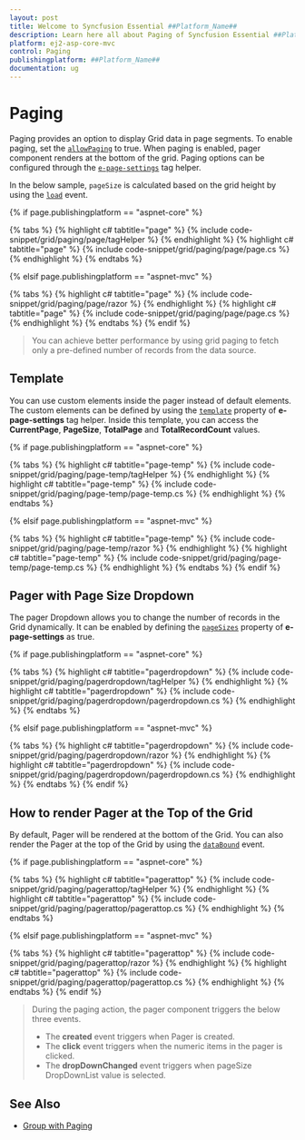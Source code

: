 ```yaml
---
layout: post
title: Welcome to Syncfusion Essential ##Platform_Name##
description: Learn here all about Paging of Syncfusion Essential ##Platform_Name## widgets based on HTML5 and jQuery.
platform: ej2-asp-core-mvc
control: Paging
publishingplatform: ##Platform_Name##
documentation: ug
---
```



# Paging

Paging provides an option to display Grid data in page segments. To enable paging, set the [`allowPaging`](https://help.syncfusion.com/cr/aspnetcore-js2/Syncfusion.EJ2.Grids.Grid.html#Syncfusion_EJ2_Grids_Grid_AllowPaging) to true. When paging is enabled, pager component renders at the bottom of the grid.
Paging options can be configured through the [`e-page-settings`](https://help.syncfusion.com/cr/aspnetcore-js2/Syncfusion.EJ2.Grids.Grid.html#Syncfusion_EJ2_Grids_Grid_PageSettings) tag helper.

In the below sample, `pageSize` is calculated based on the grid height by using the [`load`](https://help.syncfusion.com/cr/aspnetcore-js2/Syncfusion.EJ2.Grids.Grid.html#Syncfusion_EJ2_Grids_Grid_Load) event.

{% if page.publishingplatform == "aspnet-core" %}

{% tabs %}
{% highlight c# tabtitle="page" %}
{% include code-snippet/grid/paging/page/tagHelper %}
{% endhighlight %}
{% highlight c# tabtitle="page" %}
{% include code-snippet/grid/paging/page/page.cs %}
{% endhighlight %}
{% endtabs %}

{% elsif page.publishingplatform == "aspnet-mvc" %}

{% tabs %}
{% highlight c# tabtitle="page" %}
{% include code-snippet/grid/paging/page/razor %}
{% endhighlight %}
{% highlight c# tabtitle="page" %}
{% include code-snippet/grid/paging/page/page.cs %}
{% endhighlight %}
{% endtabs %}
{% endif %}



> You can achieve better performance by using grid paging to fetch only a pre-defined number of records from the data source.

## Template

You can use custom elements inside the pager instead of default elements.
The custom elements can be defined by using the [`template`](https://help.syncfusion.com/cr/aspnetcore-js2/Syncfusion.EJ2.Grids.GridPageSettings.html#Syncfusion_EJ2_Grids_GridPageSettings_Template) property of **e-page-settings** tag helper.
Inside this template, you can access the **CurrentPage**, **PageSize**, **TotalPage** and **TotalRecordCount** values.

{% if page.publishingplatform == "aspnet-core" %}

{% tabs %}
{% highlight c# tabtitle="page-temp" %}
{% include code-snippet/grid/paging/page-temp/tagHelper %}
{% endhighlight %}
{% highlight c# tabtitle="page-temp" %}
{% include code-snippet/grid/paging/page-temp/page-temp.cs %}
{% endhighlight %}
{% endtabs %}

{% elsif page.publishingplatform == "aspnet-mvc" %}

{% tabs %}
{% highlight c# tabtitle="page-temp" %}
{% include code-snippet/grid/paging/page-temp/razor %}
{% endhighlight %}
{% highlight c# tabtitle="page-temp" %}
{% include code-snippet/grid/paging/page-temp/page-temp.cs %}
{% endhighlight %}
{% endtabs %}
{% endif %}



## Pager with Page Size Dropdown

The pager Dropdown allows you to change the number of records in the Grid dynamically. It can be enabled by defining the [`pageSizes`](https://help.syncfusion.com/cr/aspnetcore-js2/Syncfusion.EJ2.Grids.GridPageSettings.html#Syncfusion_EJ2_Grids_GridPageSettings_PageSizes) property of **e-page-settings** as true.

{% if page.publishingplatform == "aspnet-core" %}

{% tabs %}
{% highlight c# tabtitle="pagerdropdown" %}
{% include code-snippet/grid/paging/pagerdropdown/tagHelper %}
{% endhighlight %}
{% highlight c# tabtitle="pagerdropdown" %}
{% include code-snippet/grid/paging/pagerdropdown/pagerdropdown.cs %}
{% endhighlight %}
{% endtabs %}

{% elsif page.publishingplatform == "aspnet-mvc" %}

{% tabs %}
{% highlight c# tabtitle="pagerdropdown" %}
{% include code-snippet/grid/paging/pagerdropdown/razor %}
{% endhighlight %}
{% highlight c# tabtitle="pagerdropdown" %}
{% include code-snippet/grid/paging/pagerdropdown/pagerdropdown.cs %}
{% endhighlight %}
{% endtabs %}
{% endif %}



## How to render Pager at the Top of the Grid

By default, Pager will be rendered at the bottom of the Grid. You can also render the Pager at the top of the Grid by using the [`dataBound`](https://help.syncfusion.com/cr/aspnetcore-js2/Syncfusion.EJ2.Grids.Grid.html#Syncfusion_EJ2_Grids_Grid_DataBound) event.

{% if page.publishingplatform == "aspnet-core" %}

{% tabs %}
{% highlight c# tabtitle="pagerattop" %}
{% include code-snippet/grid/paging/pagerattop/tagHelper %}
{% endhighlight %}
{% highlight c# tabtitle="pagerattop" %}
{% include code-snippet/grid/paging/pagerattop/pagerattop.cs %}
{% endhighlight %}
{% endtabs %}

{% elsif page.publishingplatform == "aspnet-mvc" %}

{% tabs %}
{% highlight c# tabtitle="pagerattop" %}
{% include code-snippet/grid/paging/pagerattop/razor %}
{% endhighlight %}
{% highlight c# tabtitle="pagerattop" %}
{% include code-snippet/grid/paging/pagerattop/pagerattop.cs %}
{% endhighlight %}
{% endtabs %}
{% endif %}



> During the paging action, the pager component triggers the below three events.
> * The **created** event triggers when Pager is created.
> * The **click** event triggers when the numeric items in the pager is clicked.
> * The **dropDownChanged** event triggers when pageSize DropDownList value is selected.

## See Also

* [Group with Paging](./grouping##group-with-paging)
